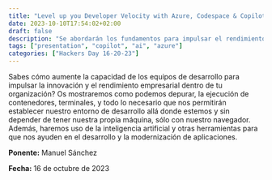 ```yaml
---
title: "Level up you Developer Velocity with Azure, Codespace & Copilot"
date: 2023-10-10T17:54:02+02:00
draft: false
description: "Se abordarán los fundamentos para impulsar el rendimiento empresarial, crear entornos adecuado y eliminar los puntos de fricción."
tags: ["presentation", "copilot", "ai", "azure"]
categories: ["Hackers Day 16-20-23"]
---
```

Sabes cómo aumente la capacidad de los equipos de desarrollo para impulsar la innovación y el rendimiento empresarial dentro de tu organización? Os mostraremos como podemos depurar, la ejecución de contenedores, terminales, y todo lo necesario que nos permitirán establecer nuestro entorno de desarrollo allá donde estemos y sin depender de tener nuestra propia máquina, sólo con nuestro navegador. Además, haremos uso de la inteligencia artificial y otras herramientas para que nos ayuden en el desarrollo y la modernización de aplicaciones.

**Ponente:** Manuel Sánchez

**Fecha:** 16 de octubre de 2023